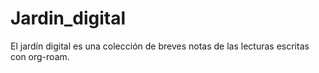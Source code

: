 # Jardin_digital

El jardín digital es una colección de breves notas de las lecturas escritas con org-roam.
